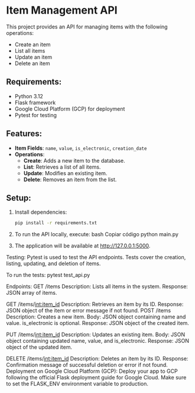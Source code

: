 # Item Management API

This project provides an API for managing items with the following operations:
- Create an item
- List all items
- Update an item
- Delete an item

## Requirements:
- Python 3.12
- Flask framework
- Google Cloud Platform (GCP) for deployment
- Pytest for testing

## Features:
- **Item Fields**: `name`, `value`, `is_electronic`, `creation_date`
- **Operations**:
  - **Create**: Adds a new item to the database.
  - **List**: Retrieves a list of all items.
  - **Update**: Modifies an existing item.
  - **Delete**: Removes an item from the list.
  
## Setup:

1. Install dependencies:
   ```bash
   pip install -r requirements.txt
   
2.  To run the API locally, execute:
bash
Copiar código
python main.py


3. The application will be available at http://127.0.0.1:5000. 



Testing:
Pytest is used to test the API endpoints.
Tests cover the creation, listing, updating, and deletion of items.

To run the tests:
pytest test_api.py
   


Endpoints:
GET /items
Description: Lists all items in the system.
Response: JSON array of items.

GET /items/<int:item_id>
Description: Retrieves an item by its ID.
Response: JSON object of the item or error message if not found.
POST /items
Description: Creates a new item.
Body: JSON object containing name and value. is_electronic is optional.
Response: JSON object of the created item.

PUT /items/<int:item_id>
Description: Updates an existing item.
Body: JSON object containing updated name, value, and is_electronic.
Response: JSON object of the updated item.

DELETE /items/<int:item_id>
Description: Deletes an item by its ID.
Response: Confirmation message of successful deletion or error if not found.
Deployment on Google Cloud Platform (GCP):
Deploy your app to GCP following the official Flask deployment guide for Google Cloud.
Make sure to set the FLASK_ENV environment variable to production.
